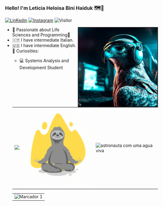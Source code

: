 ### Hello! I'm Leticia Heloisa Bini Haiduk 🗺️🦎

[![LinKedin]( https://img.shields.io/badge/LinkedIn-0077B5?style=for-the-badge&logo=linkedin&logoColor=white)](https://www.linkedin.com/in/leticia-heloisa-bini-haiduk-66305b156/) [![Instagram](https://img.shields.io/badge/Instagram-E4405F?style=for-the-badge&logo=instagram&logoColor=white)](https://www.instagram.com/leticiabini_) ![Visitor](https://visitor-badge.laobi.icu/badge?page_id=LeticiaHBH.LeticiaHBH) 

<img align="right" src="https://github.com/LeticiaBHB/LeticiaBHB/blob/main/_c5eaf9f5-6976-4a75-a5a7-e2e74b8dad83.jpg" border="2" width="260px" height="260px" alt="ave de rapina de fone de ouvido, em frente a um computador" />
<ul>
  <li>🤩️ Passionate about Life Sciences and Programming🔮</li>
  <li>🇮🇹 I have intermediate Italian.</li>
  <li>🇺🇸 I have intermediate English.</li>
      <summary>📍 Curiosities:</summary>
            <ul>
              <li> 💻 Systems Analysis and Development Student </li>
</ul>
<table style="border: 0;">
  <tr>
    <td>
      <a href="https://github.com/LeticiaBHB/github-readme-stats">
        <img src="https://github-readme-stats.vercel.app/api/top-langs/?username=LeticiaBHB&langs_count=8&theme=radical&layout=pie" width="260" >
      </a>
    </td>
    <td>
      <div style="border-radius: 8px; overflow: hidden;">
        <img src="https://github.com/LeticiaBHB/LeticiaBHB/blob/main/animation_lkj52qgx_small.gif" alt="GIF animado" width="260" height="260">
      </div>
    </td>
    <td>
      <img src= "https://user-images.githubusercontent.com/74038190/215768924-1014d363-b416-4080-8c74-808583e81735.png" width="260px" height="260px" alt="astronauta com uma agua viva" >
    </td>
  </tr>
</table>
<table>
  <tr>
    <td>
      <img src="http://github-profile-summary-cards.vercel.app/api/cards/profile-details?username=LeticiaBHB&theme=2077" width="700" height="200" alt="Marcador 1">
    </td>
  </tr>
</table>
